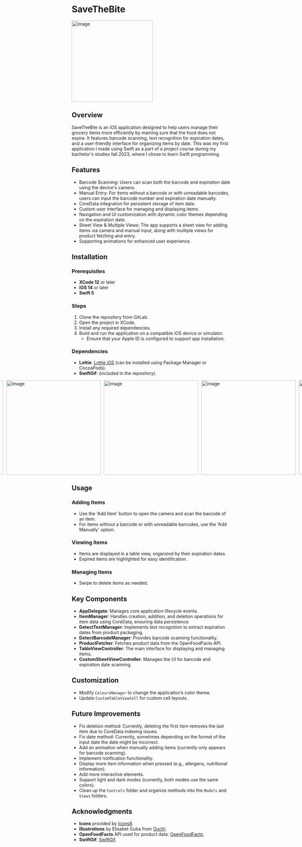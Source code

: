 # SaveTheBite

<img width="258" alt="image" src="https://github.com/user-attachments/assets/5acfe8db-a2ab-42bb-b577-d1d3a5390e64">


## Overview
SaveTheBite is an iOS application designed to help users manage their grocery items more efficiently by maming sure that the food does not expire. It features barcode scanning, text recognition for expiration dates, and a user-friendly interface for organizing items by date. This was my first application I made using Swift as a part of a project course during my bachelor's studies fall 2023, where I chose to learn Swift programming.

## Features
- Barcode Scanning: Users can scan both the barcode and expiration date using the device's camera.
- Manual Entry: For items without a barcode or with unreadable barcodes, users can input the barcode number and expiration date manually.
- CoreData integration for persistent storage of item data.
- Custom user interface for managing and displaying items.
- Navigation and UI customization with dynamic color themes depending on the expiration date.
- Sheet View & Multiple Views: The app supports a sheet view for adding items via camera and manual input, along with multiple views for product fetching and entry.
- Supporting animations for enhanced user experience.

## Installation

### Prerequisites
- **XCode 12** or later
- **iOS 14** or later
- **Swift 5**

### Steps
1. Clone the repository from GitLab.
2. Open the project in XCode.
3. Install any required dependencies.
4. Build and run the application on a compatible iOS device or simulator.
   - Ensure that your Apple ID is configured to support app installation.

### Dependencies
- **Lottie**: [Lottie iOS](https://github.com/airbnb/lottie-ios) (can be installed using Package Manager or CocoaPods).
- **SwiftGif**: (included in the repository).

<div style="display: flex; justify-content: center; gap: 10px;">
    <img width="300" alt="image" src="https://github.com/user-attachments/assets/7df2be06-1640-4600-b52c-584a828a4aea">
    <img width="300" alt="image" src="https://github.com/user-attachments/assets/87cd4e17-4972-4a0d-84ef-b93fc1d0bd2f">
    <img width="300" alt="image" src="https://github.com/user-attachments/assets/085cfb02-e50e-445b-8db9-44b824b33de4">
    <img width="300" alt="image" src="https://github.com/user-attachments/assets/71a0d983-9ea6-45fb-b508-c078763d3497">
    <img width="300" alt="image" src="https://github.com/user-attachments/assets/0874cc03-7ee0-42a4-bedc-4a3d880416cc">
</div>





## Usage

### Adding Items
- Use the 'Add Item' button to open the camera and scan the barcode of an item.
- For items without a barcode or with unreadable barcodes, use the 'Add Manually' option.

### Viewing Items
- Items are displayed in a table view, organized by their expiration dates.
- Expired items are highlighted for easy identification.

### Managing Items
- Swipe to delete items as needed.

## Key Components
- **AppDelegate**: Manages core application lifecycle events.
- **ItemManager**: Handles creation, addition, and deletion operations for item data using CoreData, ensuring data persistence.
- **DetectTextManager**: Implements text recognition to extract expiration dates from product packaging.
- **DetectBarcodeManager**: Provides barcode scanning functionality.
- **ProductFetcher**: Fetches product data from the OpenFoodFacts API.
- **TableViewController**: The main interface for displaying and managing items.
- **CustomSheetViewController**: Manages the UI for barcode and expiration date scanning.

## Customization
- Modify `ColoursManager` to change the application’s color theme.
- Update `CustomTableViewCell` for custom cell layouts.

## Future Improvements
- Fix deletion method: Currently, deleting the first item removes the last item due to CoreData indexing issues.
- Fix date method: Currently, sometimes depending on the format of the input date the date might be incorrect.
- Add an animation when manually adding items (currently only appears for barcode scanning).
- Implement notification functionality.
- Display more item information when pressed (e.g., allergens, nutritional information).
- Add more interactive elements.
- Support light and dark modes (currently, both modes use the same colors).
- Clean up the `Controls` folder and organize methods into the `Models` and `Views` folders.

## Acknowledgments
- **Icons** provided by [Icons8](https://icons8.com/icons/set/checkmark--animated).
- **Illustrations** by Elisabet Guba from [Ouch!](https://icons8.com/illustrations/illustration/techny-shopping-basket-full-of-groceries--animated).
- **OpenFoodFacts** API used for product data: [OpenFoodFacts](https://world.openfoodfacts.org).
- **SwiftGif**: [SwiftGif](https://github.com/swiftgif/SwiftGif/blob/master/SwiftGifCommon/UIImage%2BGif.swift).
